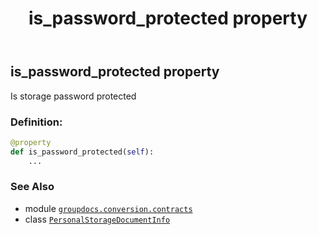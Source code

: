 ﻿---
title: is_password_protected property
second_title: GroupDocs.Conversion for Python via .NET API References
description: 
type: docs
weight: 70
url: /python-net/groupdocs.conversion.contracts/personalstoragedocumentinfo/is_password_protected/
is_root: false
---

## is_password_protected property


Is storage password protected
### Definition:
```python
@property
def is_password_protected(self):
    ...
```

### See Also
* module [`groupdocs.conversion.contracts`](../../)
* class [`PersonalStorageDocumentInfo`](/conversion/python-net/groupdocs.conversion.contracts/personalstoragedocumentinfo)
